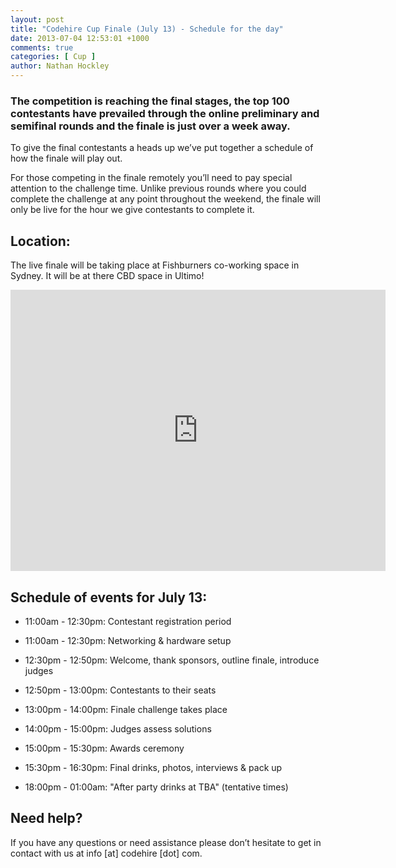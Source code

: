 ```yaml
---
layout: post
title: "Codehire Cup Finale (July 13) - Schedule for the day"
date: 2013-07-04 12:53:01 +1000
comments: true
categories: [ Cup ]
author: Nathan Hockley
---
```


### The competition is reaching the final stages, the top 100 contestants have prevailed through the online preliminary and semifinal rounds and the finale is just over a week away.

To give the final contestants a heads up we’ve put together a schedule of how the finale will play out.

For those competing in the finale remotely you’ll need to pay special attention to the challenge time. Unlike previous rounds where you could complete the challenge at any point throughout the weekend, the finale will only be live for the hour we give contestants to complete it.

## Location:

The live finale will be taking place at Fishburners co-working space in Sydney. It will be at there CBD space in Ultimo!

<iframe src="https://www.google.com/maps/embed?pb=!1m18!1m12!1m3!1d6624.6619579113485!2d151.2008773485208!3d-33.881128751635046!2m3!1f0!2f0!3f0!3m2!1i1024!2i768!4f13.1!3m3!1m2!1s0x6b12ae25bf39e11b%3A0x8afc6e7361f96a48!2sFishburners!5e0!3m2!1sen!2sau!4v1410318116078" width="600" height="450" frameborder="0" style="border:0"></iframe>


## Schedule of events for July 13:


* 11:00am - 12:30pm: Contestant registration period
* 11:00am - 12:30pm: Networking & hardware setup
* 12:30pm - 12:50pm: Welcome, thank sponsors, outline finale, introduce judges
* 12:50pm - 13:00pm: Contestants to their seats
* 13:00pm - 14:00pm: Finale challenge takes place
* 14:00pm - 15:00pm: Judges assess solutions
* 15:00pm - 15:30pm: Awards ceremony
* 15:30pm - 16:30pm: Final drinks, photos, interviews & pack up

* 18:00pm - 01:00am: "After party drinks at TBA" (tentative times)

## Need help?

If you have any questions or need assistance please don’t hesitate to get in contact with us at info [at] codehire [dot] com.
